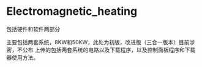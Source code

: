 # Electromagnetic_heating
包括硬件和软件两部分

主要包括两套系统，8KW和50KW，此处为初版，改进版（三合一版本）目前涉密，不公布
上传的包括两套系统的电路以及下载程序，以及控制面板程序和下载器使用方法。
